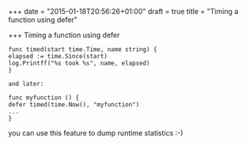 +++
date = "2015-01-18T20:56:26+01:00"
draft = true
title = "Timing a function using defer"

+++
Timing a function using defer 






    func timed(start time.Time, name string) {
    elapsed := time.Since(start)
    log.Printff("%s took %s", name, elapsed)
    }

    and later:

    func myfunction () {
    defer timed(time.Now(), "myfunction")
    ...
    }


you can use this feature to dump runtime statistics :-)
